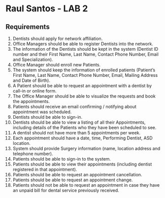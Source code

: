 # Raul Santos - LAB 2
## Requirements

1. Dentists should apply for network affiliation.  
2. Office Managers should be able to register Dentists into the network.  
3. The information of the Dentists should be kept in the system (Dentist ID number and their First Name, Last Name, Contact Phone Number, Email and Specialization).  
4. Office Manager should enroll new Patients.  
5. The system should keep the information of enrolled patients (Patient’s First Name, Last Name, Contact Phone Number, Email, Mailing Address and Date of Birth).  
6. A Patient should be able to request an appointment with a dentist by call-in or online form.  
7. The Office Manager should be able to visualize the requests and book the appointments.  
8. Patients should receive an email confirming / notifying about appointment was scheduled.  
9. Dentists should be able to sign-in.  
10. Dentists should be able to view a listing of all their Appointments, including details of the Patients who they have been scheduled to see.  
11. A dentist should not have more than 5 appointments per week.  
12. Each appointment should have a date, time, Performing Dentist, ASD location.  
13. System should provide Surgery information (name, location address and telephone number).  
14. Patients should be able to sign-in to the system.  
15. Patients should be able to view their appointments (including dentist registered in that appointment).  
16. Patients should be able to request an appointment cancellation.  
17. Patients should be able to request an appointment change.  
18. Patients should not be able to request an appointment in case they have an unpaid bill for dental service previously received.  
